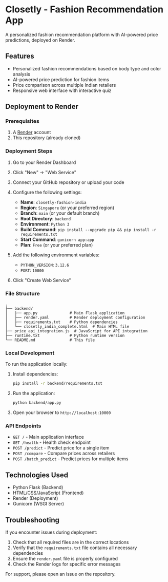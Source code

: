 # Closetly - Fashion Recommendation App

A personalized fashion recommendation platform with AI-powered price predictions, deployed on Render.

## Features

- Personalized fashion recommendations based on body type and color analysis
- AI-powered price prediction for fashion items
- Price comparison across multiple Indian retailers
- Responsive web interface with interactive quiz

## Deployment to Render

### Prerequisites

1. A [Render](https://render.com) account
2. This repository (already cloned)

### Deployment Steps

1. Go to your Render Dashboard
2. Click "New" → "Web Service"
3. Connect your GitHub repository or upload your code
4. Configure the following settings:
   - **Name**: `closetly-fashion-india`
   - **Region**: `Singapore` (or your preferred region)
   - **Branch**: `main` (or your default branch)
   - **Root Directory**: `backend`
   - **Environment**: `Python 3`
   - **Build Command**: `pip install --upgrade pip && pip install -r requirements.txt`
   - **Start Command**: `gunicorn app:app`
   - **Plan**: `Free` (or your preferred plan)

5. Add the following environment variables:
   - `PYTHON_VERSION`: `3.12.6`
   - `PORT`: `10000`

6. Click "Create Web Service"

### File Structure

```
.
├── backend/
│   ├── app.py              # Main Flask application
│   ├── render.yaml         # Render deployment configuration
│   ├── requirements.txt    # Python dependencies
│   └── closetly_india_complete.html  # Main HTML file
├── price_api_integration.js  # JavaScript for API integration
├── runtime.txt             # Python runtime version
└── README.md               # This file
```

### Local Development

To run the application locally:

1. Install dependencies:
   ```bash
   pip install -r backend/requirements.txt
   ```

2. Run the application:
   ```bash
   python backend/app.py
   ```

3. Open your browser to `http://localhost:10000`

### API Endpoints

- `GET /` - Main application interface
- `GET /health` - Health check endpoint
- `POST /predict` - Predict price for a single item
- `POST /compare` - Compare prices across retailers
- `POST /batch_predict` - Predict prices for multiple items

## Technologies Used

- Python Flask (Backend)
- HTML/CSS/JavaScript (Frontend)
- Render (Deployment)
- Gunicorn (WSGI Server)

## Troubleshooting

If you encounter issues during deployment:

1. Check that all required files are in the correct locations
2. Verify that the `requirements.txt` file contains all necessary dependencies
3. Ensure the `render.yaml` file is properly configured
4. Check the Render logs for specific error messages

For support, please open an issue on the repository.